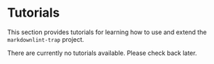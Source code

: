 # Tutorials

This section provides tutorials for learning how to use and extend the `markdownlint-trap` project.

There are currently no tutorials available. Please check back later.
